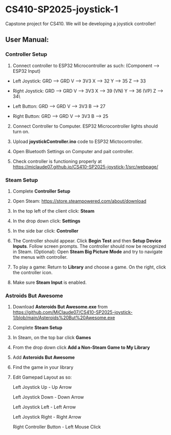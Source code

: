 # CS410-SP2025-joystick-1

Capstone project for CS410. We will be developing a joystick controller!

## User Manual:

### Controller Setup

1. Connect controller to ESP32 Microcontroller as such: (Component --> ESP32 Input)

- Left Joystick:
  GRD --> GRD
  V --> 3V3
  X --> 32
  Y --> 35
  Z --> 33

- Right Joystick:
  GRD --> GRD
  V --> 3V3
  X --> 39 (VN)
  Y --> 36 (VP)
  Z --> 34\

- Left Button:
  GRD --> GRD
  V --> 3V3
  B --> 27

- Right Button:
  GRD --> GRD
  V --> 3V3
  B --> 25

2. Connect Controller to Computer. ESP32 Microcontroller lights should turn on.

3. Upload **joystickController.ino** code to ESP32 Mictocontroller.

4. Open Bluetooth Settings on Computer and pait controller.

5. Check controller is functioning properly at https://miclaude07.github.io/CS410-SP2025-joystick-1/src/webpage/

### Steam Setup

1. Complete **Controller Setup**

2. Open Steam: https://store.steampowered.com/about/download

3. In the top left of the client click: **Steam**

4. In the drop down click: **Settings**

5. In the side bar click: **Controller**

6. The Controller should appear. Click **Begin Test** and then **Setup Device Inputs**. Follow screen prompts. The controller should now be recognized in Steam. (Optional): Open **Steam Big Picture Mode** and try to navigate the menus with controller.

7. To play a game: Return to **Library** and choose a game. On the right, click the controller icon.

8. Make sure **Steam Input** is enabled.

### Astroids But Awesome

1. Download **Asteroids But Awesome.exe** from https://github.com/MiClaude07/CS410-SP2025-joystick-1/blob/main/Asteroids%20But%20Awesome.exe

2. Complete **Steam Setup**

3. In Steam, on the top bar click **Games**

4. From the drop down click **Add a Non-Steam Game to My Library**

5. Add **Asteroids But Awesome**

6. Find the game in your library

7. Edit Gamepad Layout as so:
  
   Left Joystick Up - Up Arrow
   
   Left Joystick Down - Down Arrow
   
   Left Joystick Left - Left Arrow
   
   Left Joystick Right - Right Arrow
   
   Right Controller Button - Left Mouse Click 
